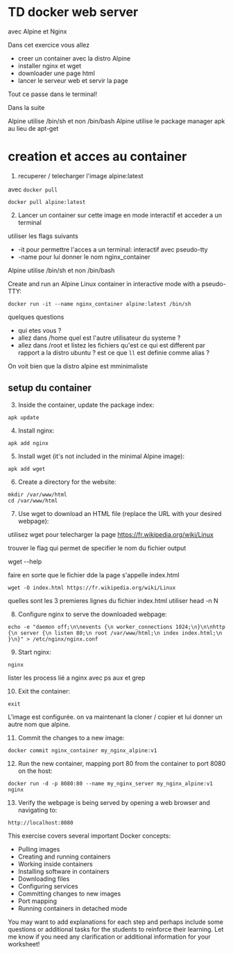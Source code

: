 # TD docker web server
avec Alpine et Nginx

Dans cet exercice vous allez 
- creer un container avec la distro Alpine
- installer nginx et wget
- downloader une page html
- lancer le serveur web et servir la page

Tout ce passe dans le terminal!



Dans la suite

Alpine utilise /bin/sh et non /bin/bash
Alpine utilise le package manager apk au lieu de apt-get

# creation et acces au container

1. recuperer / telecharger l'image alpine:latest

avec `docker pull`

```
docker pull alpine:latest
```

2. Lancer un container sur cette image en mode interactif 
et acceder a un terminal

utiliser les flags suivants
* -it pour permettre l'acces a un terminal: interactif avec pseudo-tty
* -name pour lui donner le nom nginx_container

Alpine utilise /bin/sh et non /bin/bash

Create and run an Alpine Linux container in interactive mode with a pseudo-TTY:
```
docker run -it --name nginx_container alpine:latest /bin/sh
```

quelques questions
- qui etes vous ?
- allez dans /home quel est l'autre utilisateur du systeme ?
- allez dans /root et listez les fichiers
qu'est ce qui est different par rapport a la distro ubuntu ?
est ce que `ll` est definie comme alias ?

On voit bien que la distro alpine est mminimaliste


## setup du container
3. Inside the container, update the package index:
```
apk update
```

4. Install nginx:
```
apk add nginx
```

5. Install wget (it's not included in the minimal Alpine image):
```
apk add wget
```

6. Create a directory for the website:
```
mkdir /var/www/html
cd /var/www/html
```

7. Use wget to download an HTML file (replace the URL with your desired webpage):

utilisez wget pour telecharger la page https://fr.wikipedia.org/wiki/Linux

trouver le flag qui permet de specifier le nom du fichier output

wget --help

faire en sorte que le fichier dde la page s'appelle index.html

```
wget -O index.html https://fr.wikipedia.org/wiki/Linux
```

quelles sont les 3 premieres lignes du fichier index.html
utiliser head -n N


8. Configure nginx to serve the downloaded webpage:

```
echo -e "daemon off;\n\nevents {\n worker_connections 1024;\n}\n\nhttp {\n server {\n listen 80;\n root /var/www/html;\n index index.html;\n }\n}" > /etc/nginx/nginx.conf
```

9. Start nginx:
```
nginx
```

lister les process lié a nginx avec ps aux et grep

10. Exit the container:
```
exit
```
L'image est configurée. on va maintenant la cloner / copier et lui donner un autre nom que alpine.


11. Commit the changes to a new image:
```
docker commit nginx_container my_nginx_alpine:v1
```

12. Run the new container, mapping port 80 from the container to port 8080 on the host:
```
docker run -d -p 8080:80 --name my_nginx_server my_nginx_alpine:v1 nginx 
```

13. Verify the webpage is being served by opening a web browser and navigating to:

```
http://localhost:8080
```

This exercise covers several important Docker concepts:
- Pulling images
- Creating and running containers
- Working inside containers
- Installing software in containers
- Downloading files
- Configuring services
- Committing changes to new images
- Port mapping
- Running containers in detached mode

You may want to add explanations for each step and perhaps include some questions or additional tasks for the students to reinforce their learning. Let me know if you need any clarification or additional information for your worksheet!
